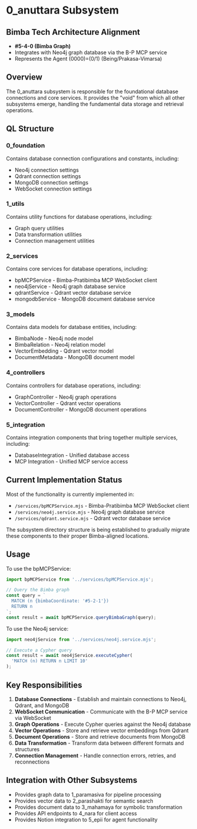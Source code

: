 # 0_anuttara Subsystem

## Bimba Tech Architecture Alignment
- **#5-4-0 (Bimba Graph)**
- Integrates with Neo4j graph database via the B-P MCP service
- Represents the Agent (0000)=(0/1) (Being/Prakasa-Vimarsa)

## Overview
The 0_anuttara subsystem is responsible for the foundational database connections and core services. It provides the "void" from which all other subsystems emerge, handling the fundamental data storage and retrieval operations.

## QL Structure

### 0_foundation
Contains database connection configurations and constants, including:
- Neo4j connection settings
- Qdrant connection settings
- MongoDB connection settings
- WebSocket connection settings

### 1_utils
Contains utility functions for database operations, including:
- Graph query utilities
- Data transformation utilities
- Connection management utilities

### 2_services
Contains core services for database operations, including:
- bpMCPService - Bimba-Pratibimba MCP WebSocket client
- neo4jService - Neo4j graph database service
- qdrantService - Qdrant vector database service
- mongodbService - MongoDB document database service

### 3_models
Contains data models for database entities, including:
- BimbaNode - Neo4j node model
- BimbaRelation - Neo4j relation model
- VectorEmbedding - Qdrant vector model
- DocumentMetadata - MongoDB document model

### 4_controllers
Contains controllers for database operations, including:
- GraphController - Neo4j graph operations
- VectorController - Qdrant vector operations
- DocumentController - MongoDB document operations

### 5_integration
Contains integration components that bring together multiple services, including:
- DatabaseIntegration - Unified database access
- MCP Integration - Unified MCP service access

## Current Implementation Status

Most of the functionality is currently implemented in:
- `/services/bpMCPService.mjs` - Bimba-Pratibimba MCP WebSocket client
- `/services/neo4j.service.mjs` - Neo4j graph database service
- `/services/qdrant.service.mjs` - Qdrant vector database service

The subsystem directory structure is being established to gradually migrate these components to their proper Bimba-aligned locations.

## Usage

To use the bpMCPService:

```javascript
import bpMCPService from '../services/bpMCPService.mjs';

// Query the Bimba graph
const query = `
  MATCH (n {bimbaCoordinate: '#5-2-1'})
  RETURN n
`;
const result = await bpMCPService.queryBimbaGraph(query);
```

To use the Neo4j service:

```javascript
import neo4jService from '../services/neo4j.service.mjs';

// Execute a Cypher query
const result = await neo4jService.executeCypher(
  'MATCH (n) RETURN n LIMIT 10'
);
```

## Key Responsibilities

1. **Database Connections** - Establish and maintain connections to Neo4j, Qdrant, and MongoDB
2. **WebSocket Communication** - Communicate with the B-P MCP service via WebSocket
3. **Graph Operations** - Execute Cypher queries against the Neo4j database
4. **Vector Operations** - Store and retrieve vector embeddings from Qdrant
5. **Document Operations** - Store and retrieve documents from MongoDB
6. **Data Transformation** - Transform data between different formats and structures
7. **Connection Management** - Handle connection errors, retries, and reconnections

## Integration with Other Subsystems

- Provides graph data to 1_paramasiva for pipeline processing
- Provides vector data to 2_parashakti for semantic search
- Provides document data to 3_mahamaya for symbolic transformation
- Provides API endpoints to 4_nara for client access
- Provides Notion integration to 5_epii for agent functionality
